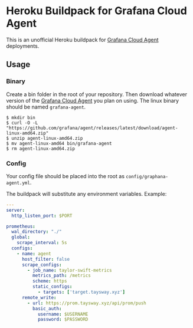 # Heroku Buildpack for Grafana Cloud Agent

This is an unofficial Heroku buildpack for
[Grafana Cloud Agent](https://github.com/grafana/agent) deployments.

## Usage

### Binary
Create a bin folder in the root of your repository. Then download whatever
version of the [Grafana Cloud Agent](https://github.com/grafana/agent) you plan
on using. The linux binary should be named `grafana-agent`.

```
$ mkdir bin
$ curl -O -L "https://github.com/grafana/agent/releases/latest/download/agent-linux-amd64.zip"
$ unzip agent-linux-amd64.zip
$ mv agent-linux-amd64 bin/grafana-agent
$ rm agent-linux-amd64.zip
```

### Config
Your config file should be placed into the root as `config/graphana-agent.yml`.

The buildpack will substitute any environment variables. Example:

```yaml
---
server:
  http_listen_port: $PORT

prometheus:
  wal_directory: "./"
  global:
    scrape_interval: 5s
  configs:
    - name: agent
      host_filter: false
      scrape_configs:
        - job_name: taylor-swift-metrics
          metrics_path: /metrics
          scheme: https
          static_configs:
            - targets: ['target.taysway.xyz']
      remote_write:
        - url: https://prom.taysway.xyz/api/prom/push
          basic_auth:
            username: $USERNAME
            password: $PASSWORD
```

